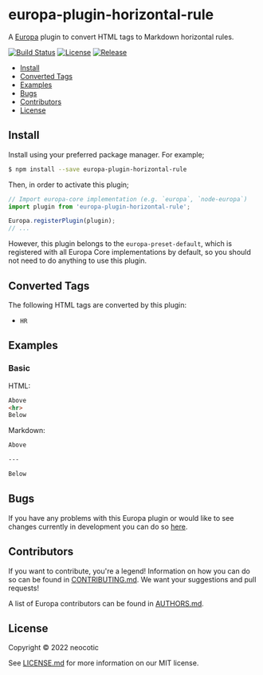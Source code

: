 # europa-plugin-horizontal-rule

A [Europa](https://github.com/neocotic/europa) plugin to convert HTML tags to Markdown horizontal rules.

[![Build Status](https://img.shields.io/github/workflow/status/neocotic/europa/CI/main?style=flat-square)](https://github.com/neocotic/europa/actions/workflows/ci.yml)
[![License](https://img.shields.io/npm/l/europa-plugin-horizontal-rule.svg?style=flat-square)](https://github.com/neocotic/europa/raw/main/packages/europa-plugin-horizontal-rule/LICENSE.md)
[![Release](https://img.shields.io/npm/v/europa-plugin-horizontal-rule.svg?style=flat-square)](https://npmjs.com/package/europa-plugin-horizontal-rule)

* [Install](#install)
* [Converted Tags](#converted-tags)
* [Examples](#examples)
* [Bugs](#bugs)
* [Contributors](#contributors)
* [License](#license)

## Install

Install using your preferred package manager. For example;

``` bash
$ npm install --save europa-plugin-horizontal-rule
```

Then, in order to activate this plugin;

``` typescript
// Import europa-core implementation (e.g. `europa`, `node-europa`)
import plugin from 'europa-plugin-horizontal-rule';

Europa.registerPlugin(plugin);
// ...
```

However, this plugin belongs to the `europa-preset-default`, which is registered with all Europa Core implementations by default,
so you should not need to do anything to use this plugin.

## Converted Tags

The following HTML tags are converted by this plugin:

* `HR`

## Examples

### Basic

HTML:

``` html
Above
<hr>
Below
```

Markdown:

``` markdown
Above

---

Below
```

## Bugs

If you have any problems with this Europa plugin or would like to see changes currently in development you can do so
[here](https://github.com/neocotic/europa/issues).

## Contributors

If you want to contribute, you're a legend! Information on how you can do so can be found in
[CONTRIBUTING.md](https://github.com/neocotic/europa/blob/main/CONTRIBUTING.md). We want your suggestions and pull
requests!

A list of Europa contributors can be found in [AUTHORS.md](https://github.com/neocotic/europa/blob/main/AUTHORS.md).

## License

Copyright © 2022 neocotic

See [LICENSE.md](https://github.com/neocotic/europa/raw/main/packages/europa-plugin-horizontal-rule/LICENSE.md) for more information on
our MIT license.
